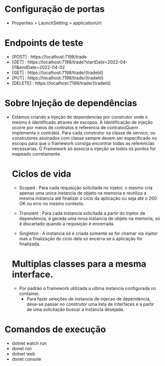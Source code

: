 # Configuração de portas
  - Properties > LaunchSetting > applicationUrl
# Endpoints de teste
  - [POST] : https://localhost:7198/trade
  - [GET] : https://localhost:7198/trade?startDate=2022-04-01&endDate=2022-04-02
  - [GET] : https://localhost:7198/trade/{tradeId}
  - [PUT] : https://localhost:7198/trade/{tradeId}
  - [DELETE] : https://localhost:7198/trade/{tradeId}

# Sobre Injeção de dependências
  - Estamos criando a injeção de dependencias por construtor onde o mesmo
    é identificado atraves de escopos. A Identificação de injeção ocorre
    por meios de contratos e referencia de contrato(Quem implementa o contrato).
    Para cada construtor na classe de servico, ou construtores assinados com classe
    sempre devem ser especificado no escopo para que o framework consiga encontrar 
    todas as referencias necessarias. O Framework só associa a injeção se todos os pontos
    for mapeado corretamente.

    # Ciclos de vida
      - Scoped : Para cada requisição solicitada no injetor, o mesmo cria apenas uma unica instancia de objeto na memoria e reutiliza a mesma instancia até finalizar o ciclo da aplicação ou seja até o 200 OK ou erro no mesmo contexto. 

      - Transient : Para cada instancia solicitada a partir do injetor de dependencia, é gerada uma nova instancia de objeto na memoria, só é discartado quando a requisição é encerrada.

      - Singleton : A instancia só é criada somente se for chamar via injetor mas a finalização do ciclo dela só encerra se a aplicação for finalizada.

    # Multiplas classes para a mesma interface.
      - Por padrão o framework utilizada a ultima instancia configurada no container.
        -  Para fazer seleções de instancia de injecao de dependencia, deve-se passar no 
           construtor uma lista de Interfaces e a partir de uma solicitação buscar a instancia desejada.
# Comandos de execução
  - dotnet watch run
  - donet run
  - dotnet web
  - donet console
   


  
  
